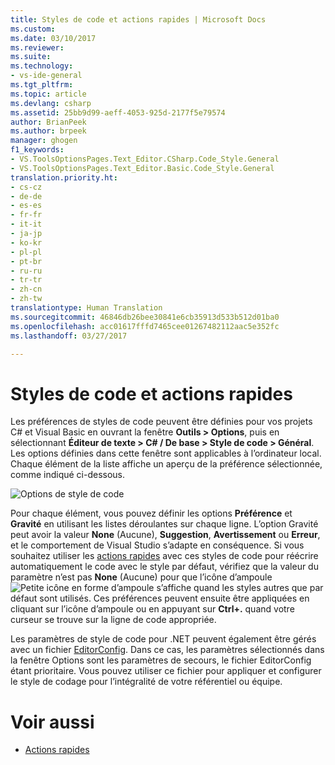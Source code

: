 ```yaml
---
title: Styles de code et actions rapides | Microsoft Docs
ms.custom: 
ms.date: 03/10/2017
ms.reviewer: 
ms.suite: 
ms.technology:
- vs-ide-general
ms.tgt_pltfrm: 
ms.topic: article
ms.devlang: csharp
ms.assetid: 25bb9d99-aeff-4053-925d-2177f5e79574
author: BrianPeek
ms.author: brpeek
manager: ghogen
f1_keywords:
- VS.ToolsOptionsPages.Text_Editor.CSharp.Code_Style.General
- VS.ToolsOptionsPages.Text_Editor.Basic.Code_Style.General
translation.priority.ht:
- cs-cz
- de-de
- es-es
- fr-fr
- it-it
- ja-jp
- ko-kr
- pl-pl
- pt-br
- ru-ru
- tr-tr
- zh-cn
- zh-tw
translationtype: Human Translation
ms.sourcegitcommit: 46846db26bee30841e6cb35913d533b512d01ba0
ms.openlocfilehash: acc01617fffd7465cee01267482112aac5e352fc
ms.lasthandoff: 03/27/2017

---
```


# <a name="code-styles-and-quick-actions"></a>Styles de code et actions rapides
Les préférences de styles de code peuvent être définies pour vos projets C# et Visual Basic en ouvrant la fenêtre **Outils > Options**, puis en sélectionnant **Éditeur de texte > C# / De base > Style de code > Général**.  Les options définies dans cette fenêtre sont applicables à l’ordinateur local.  Chaque élément de la liste affiche un aperçu de la préférence sélectionnée, comme indiqué ci-dessous.

![Options de style de code](~/docs/ide/media/code-style-quick-actions-dialog.png)

Pour chaque élément, vous pouvez définir les options **Préférence** et **Gravité** en utilisant les listes déroulantes sur chaque ligne.  L’option Gravité peut avoir la valeur **None** (Aucune), **Suggestion**, **Avertissement** ou **Erreur**, et le comportement de Visual Studio s’adapte en conséquence.  Si vous souhaitez utiliser les [actions rapides](quick-actions.md) avec ces styles de code pour réécrire automatiquement le code avec le style par défaut, vérifiez que la valeur du paramètre n’est pas **None** (Aucune) pour que l’icône d’ampoule ![Petite icône en forme d’ampoule](~/docs/ide/media/vs2015_lightbulbsmall.png "VS2017_LightBulbSmall") s’affiche quand les styles autres que par défaut sont utilisés.  Ces préférences peuvent ensuite être appliquées en cliquant sur l’icône d’ampoule ou en appuyant sur **Ctrl+.** quand votre curseur se trouve sur la ligne de code appropriée.

Les paramètres de style de code pour .NET peuvent également être gérés avec un fichier [EditorConfig](editorconfig-code-style-settings-reference.md).  Dans ce cas, les paramètres sélectionnés dans la fenêtre Options sont les paramètres de secours, le fichier EditorConfig étant prioritaire.  Vous pouvez utiliser ce fichier pour appliquer et configurer le style de codage pour l’intégralité de votre référentiel ou équipe.

# <a name="see-also"></a>Voir aussi
* [Actions rapides](quick-actions.md)
